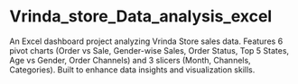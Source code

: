 # Vrinda_store_Data_analysis_excel
An Excel dashboard project analyzing Vrinda Store sales data. Features 6 pivot charts (Order vs Sale, Gender-wise Sales, Order Status, Top 5 States, Age vs Gender, Order Channels) and 3 slicers (Month, Channels, Categories). Built to enhance data insights and visualization skills. 
